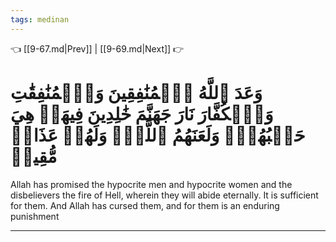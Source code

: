 ```yaml
---
tags: medinan
---
```


👈 [[9-67.md|Prev]] | [[9-69.md|Next]] 👉

# وَعَدَ ٱللَّهُ ٱلۡمُنَٰفِقِينَ وَٱلۡمُنَٰفِقَٰتِ وَٱلۡكُفَّارَ نَارَ جَهَنَّمَ خَٰلِدِينَ فِيهَاۚ هِيَ حَسۡبُهُمۡۚ وَلَعَنَهُمُ ٱللَّهُۖ وَلَهُمۡ عَذَابٞ مُّقِيمٞ

Allah has promised the hypocrite men and hypocrite women and the disbelievers the fire of Hell, wherein they will abide eternally. It is sufficient for them. And Allah has cursed them, and for them is an enduring punishment

---

